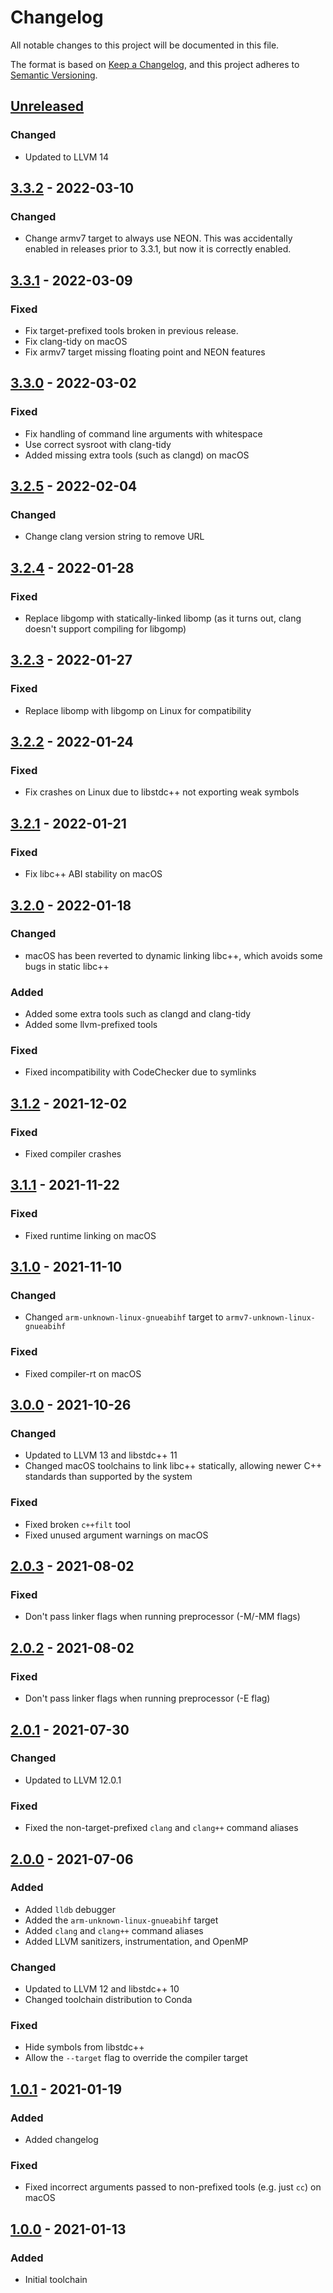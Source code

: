 # Changelog
All notable changes to this project will be documented in this file.

The format is based on [Keep a Changelog](https://keepachangelog.com/en/1.0.0/),
and this project adheres to [Semantic Versioning](https://semver.org/spec/v2.0.0.html).

## [Unreleased]
### Changed
- Updated to LLVM 14

## [3.3.2] - 2022-03-10
### Changed
- Change armv7 target to always use NEON.  This was accidentally enabled in releases prior to 3.3.1, but now it is correctly enabled.

## [3.3.1] - 2022-03-09
### Fixed
- Fix target-prefixed tools broken in previous release.
- Fix clang-tidy on macOS
- Fix armv7 target missing floating point and NEON features

## [3.3.0] - 2022-03-02
### Fixed
- Fix handling of command line arguments with whitespace
- Use correct sysroot with clang-tidy
- Added missing extra tools (such as clangd) on macOS

## [3.2.5] - 2022-02-04
### Changed
- Change clang version string to remove URL

## [3.2.4] - 2022-01-28
### Fixed
- Replace libgomp with statically-linked libomp (as it turns out, clang doesn't support compiling for libgomp)

## [3.2.3] - 2022-01-27
### Fixed
- Replace libomp with libgomp on Linux for compatibility

## [3.2.2] - 2022-01-24
### Fixed
- Fix crashes on Linux due to libstdc++ not exporting weak symbols

## [3.2.1] - 2022-01-21
### Fixed
- Fix libc++ ABI stability on macOS

## [3.2.0] - 2022-01-18
### Changed
- macOS has been reverted to dynamic linking libc++, which avoids some bugs in static libc++
### Added
- Added some extra tools such as clangd and clang-tidy
- Added some llvm-prefixed tools
### Fixed
- Fixed incompatibility with CodeChecker due to symlinks

## [3.1.2] - 2021-12-02
### Fixed
- Fixed compiler crashes

## [3.1.1] - 2021-11-22
### Fixed
- Fixed runtime linking on macOS

## [3.1.0] - 2021-11-10
### Changed
- Changed `arm-unknown-linux-gnueabihf` target to `armv7-unknown-linux-gnueabihf`
### Fixed
- Fixed compiler-rt on macOS

## [3.0.0] - 2021-10-26
### Changed
- Updated to LLVM 13 and libstdc++ 11
- Changed macOS toolchains to link libc++ statically, allowing newer C++ standards than supported by the system
### Fixed
- Fixed broken `c++filt` tool
- Fixed unused argument warnings on macOS

## [2.0.3] - 2021-08-02
### Fixed
- Don't pass linker flags when running preprocessor (-M/-MM flags)

## [2.0.2] - 2021-08-02
### Fixed
- Don't pass linker flags when running preprocessor (-E flag)

## [2.0.1] - 2021-07-30
### Changed
- Updated to LLVM 12.0.1
### Fixed
- Fixed the non-target-prefixed `clang` and `clang++` command aliases

## [2.0.0] - 2021-07-06
### Added
- Added `lldb` debugger
- Added the `arm-unknown-linux-gnueabihf` target
- Added `clang` and `clang++` command aliases
- Added LLVM sanitizers, instrumentation, and OpenMP
### Changed
- Updated to LLVM 12 and libstdc++ 10
- Changed toolchain distribution to Conda
### Fixed
- Hide symbols from libstdc++
- Allow the `--target` flag to override the compiler target

## [1.0.1] - 2021-01-19
### Added
- Added changelog
### Fixed
- Fixed incorrect arguments passed to non-prefixed tools (e.g. just `cc`) on macOS

## [1.0.0] - 2021-01-13
### Added
- Initial toolchain

[Unreleased]: https://lgs-gitlab.redacted.invalid/wipal/tools/wipal-universal-toolchain/-/compare/3.3.2...master
[3.3.2]: https://lgs-gitlab.redacted.invalid/wipal/tools/wipal-universal-toolchain/-/compare/3.3.1...3.3.2
[3.3.1]: https://lgs-gitlab.redacted.invalid/wipal/tools/wipal-universal-toolchain/-/compare/3.3.0...3.3.1
[3.3.0]: https://lgs-gitlab.redacted.invalid/wipal/tools/wipal-universal-toolchain/-/compare/3.2.5...3.3.0
[3.2.5]: https://lgs-gitlab.redacted.invalid/wipal/tools/wipal-universal-toolchain/-/compare/3.2.4...3.2.5
[3.2.4]: https://lgs-gitlab.redacted.invalid/wipal/tools/wipal-universal-toolchain/-/compare/3.2.3...3.2.4
[3.2.3]: https://lgs-gitlab.redacted.invalid/wipal/tools/wipal-universal-toolchain/-/compare/3.2.2...3.2.3
[3.2.2]: https://lgs-gitlab.redacted.invalid/wipal/tools/wipal-universal-toolchain/-/compare/3.2.1...3.2.2
[3.2.1]: https://lgs-gitlab.redacted.invalid/wipal/tools/wipal-universal-toolchain/-/compare/3.2.0...3.2.1
[3.2.0]: https://lgs-gitlab.redacted.invalid/wipal/tools/wipal-universal-toolchain/-/compare/3.1.2...3.2.0
[3.1.2]: https://lgs-gitlab.redacted.invalid/wipal/tools/wipal-universal-toolchain/-/compare/3.1.1...3.1.2
[3.1.1]: https://lgs-gitlab.redacted.invalid/wipal/tools/wipal-universal-toolchain/-/compare/3.1.0...3.1.1
[3.1.0]: https://lgs-gitlab.redacted.invalid/wipal/tools/wipal-universal-toolchain/-/compare/3.0.0...3.1.0
[3.0.0]: https://lgs-gitlab.redacted.invalid/wipal/tools/wipal-universal-toolchain/-/compare/2.0.3...3.0.0
[2.0.3]: https://lgs-gitlab.redacted.invalid/wipal/tools/wipal-universal-toolchain/-/compare/2.0.2...2.0.3
[2.0.2]: https://lgs-gitlab.redacted.invalid/wipal/tools/wipal-universal-toolchain/-/compare/2.0.1...2.0.2
[2.0.1]: https://lgs-gitlab.redacted.invalid/wipal/tools/wipal-universal-toolchain/-/compare/2.0.0...2.0.1
[2.0.0]: https://lgs-gitlab.redacted.invalid/wipal/tools/wipal-universal-toolchain/-/compare/1.0.1...2.0.0
[1.0.1]: https://lgs-gitlab.redacted.invalid/wipal/tools/wipal-universal-toolchain/-/compare/1.0.0...1.0.1
[1.0.0]: https://lgs-gitlab.redacted.invalid/wipal/tools/wipal-universal-toolchain/-/commits/1.0.0
